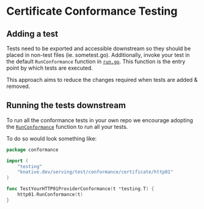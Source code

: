 # Certificate Conformance Testing

## Adding a test

Tests need to be exported and accessible downstream so they should be placed in
non-test files (ie. sometest.go). Additionally, invoke your test in the default
`RunConformance` function in [`run.go`](./http01/run.go). This function is the
entry point by which tests are executed.

This approach aims to reduce the changes required when tests are added & removed.

## Running the tests downstream

To run all the conformance tests in your own repo we encourage adopting
the [`RunConformance`](./run.go) function to run all your tests.


To do so would look something like:

```go
package conformance

import (
	"testing"
	"knative.dev/serving/test/conformance/certificate/http01"
)

func TestYourHTTP01ProviderConformance(t *testing.T) {
	http01.RunConformance(t)
}

```
